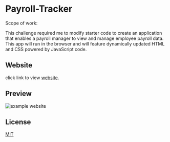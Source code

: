 # Payroll-Tracker

Scope of work:

This challenge required me to modify starter code to create an application that enables a payroll manager to view and manage employee payroll data. This app will run in the browser and will feature dynamically updated HTML and CSS powered by JavaScript code. 

## Website

click link to view [website](https://ejacosta86.github.io/payroll-tracker/).



## Preview

![example website](./assets/images/Screenshot%202024-05-01%20at%2010.24.38 PM.png)



## License

[MIT](https://choosealicense.com/licenses/mit/)